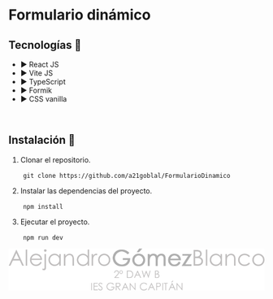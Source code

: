 # Formulario dinámico

## **Tecnologías 🧪**

- ▶️ React JS
- ▶️ Vite JS
- ▶️ TypeScript
- ▶️ Formik
- ▶️ CSS vanilla

&nbsp;

## **Instalación 🧰**

1. Clonar el repositorio.

```shell
    git clone https://github.com/a21goblal/FormularioDinamico
```

2.  Instalar las dependencias del proyecto.

```shell
    npm install
```

3. Ejecutar el proyecto.
```shell
    npm run dev
```

![Alejandro Gómez Blanco](./src/img/alejandroGomezBlanco.png)